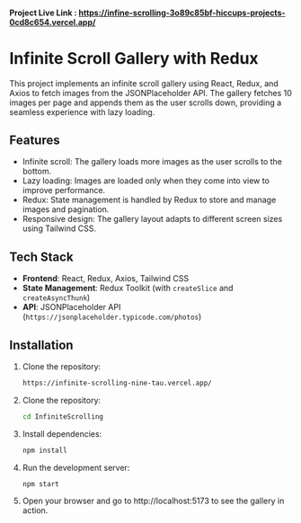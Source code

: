 
#### Project Live Link : https://infine-scrolling-3o89c85bf-hiccups-projects-0cd8c654.vercel.app/

# Infinite Scroll Gallery with Redux

This project implements an infinite scroll gallery using React, Redux, and Axios to fetch images from the JSONPlaceholder API. The gallery fetches 10 images per page and appends them as the user scrolls down, providing a seamless experience with lazy loading.



## Features

- Infinite scroll: The gallery loads more images as the user scrolls to the bottom.
- Lazy loading: Images are loaded only when they come into view to improve performance.
- Redux: State management is handled by Redux to store and manage images and pagination.
- Responsive design: The gallery layout adapts to different screen sizes using Tailwind CSS.

## Tech Stack

- **Frontend**: React, Redux, Axios, Tailwind CSS
- **State Management**: Redux Toolkit (with `createSlice` and `createAsyncThunk`)
- **API**: JSONPlaceholder API (`https://jsonplaceholder.typicode.com/photos`)

## Installation

1. Clone the repository:

   ```bash
   https://infinite-scrolling-nine-tau.vercel.app/

2. Clone the repository:

   ```bash
   cd InfiniteScrolling

3. Install dependencies:

   ```bash
   npm install

4. Run the development server:

   ```bash
   npm start

5. Open your browser and go to http://localhost:5173 to see the gallery in action.